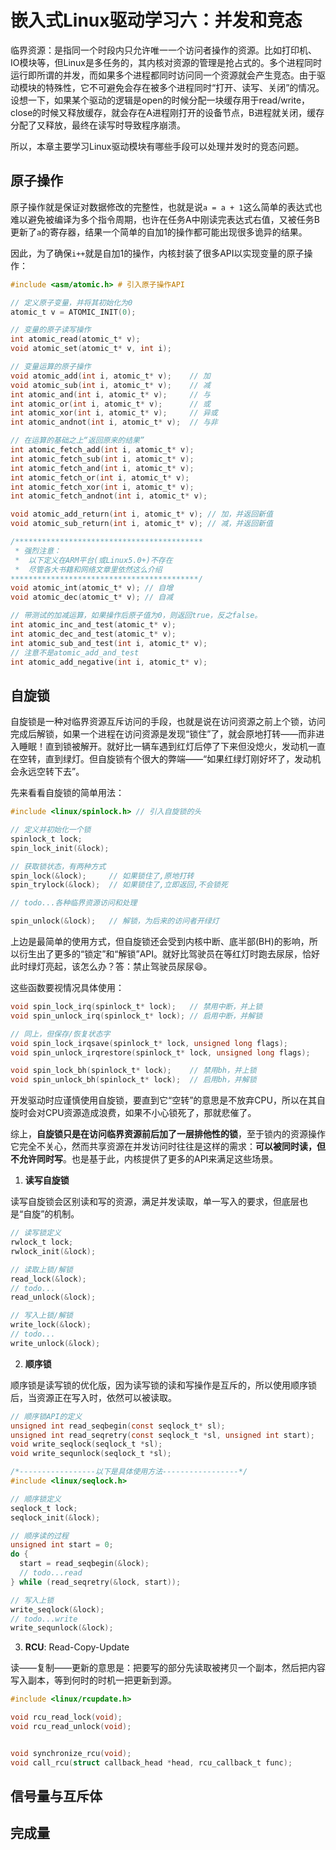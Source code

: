 # 嵌入式Linux驱动学习六：并发和竞态

临界资源：是指同一个时段内只允许唯一一个访问者操作的资源。比如打印机、IO模块等，但Linux是多任务的，其内核对资源的管理是抢占式的。多个进程同时运行即所谓的并发，而如果多个进程都同时访问同一个资源就会产生竞态。由于驱动模块的特殊性，它不可避免会存在被多个进程同时“打开、读写、关闭”的情况。设想一下，如果某个驱动的逻辑是open的时候分配一块缓存用于read/write，close的时候又释放缓存，就会存在A进程刚打开的设备节点，B进程就关闭，缓存分配了又释放，最终在读写时导致程序崩溃。

所以，本章主要学习Linux驱动模块有哪些手段可以处理并发时的竞态问题。

## 原子操作

原子操作就是保证对数据修改的完整性，也就是说`a = a + 1`这么简单的表达式也难以避免被编译为多个指令周期，也许在任务A中刚读完表达式右值，又被任务B更新了`a`的寄存器，结果一个简单的自加1的操作都可能出现很多诡异的结果。

因此，为了确保`i++`就是自加1的操作，内核封装了很多API以实现变量的原子操作：
```c
#include <asm/atomic.h> # 引入原子操作API

// 定义原子变量，并将其初始化为0
atomic_t v = ATOMIC_INIT(0);

// 变量的原子读写操作
int atomic_read(atomic_t* v);
void atomic_set(atomic_t* v, int i);

// 变量运算的原子操作
void atomic_add(int i, atomic_t* v);    // 加
void atomic_sub(int i, atomic_t* v);    // 减
int atomic_and(int i, atomic_t* v);     // 与
int atomic_or(int i, atomic_t* v);      // 或
int atomic_xor(int i, atomic_t* v);     // 异或
int atomic_andnot(int i, atomic_t* v);  // 与非

// 在运算的基础之上“返回原来的结果”
int atomic_fetch_add(int i, atomic_t* v);
int atomic_fetch_sub(int i, atomic_t* v);
int atomic_fetch_and(int i, atomic_t* v);
int atomic_fetch_or(int i, atomic_t* v);
int atomic_fetch_xor(int i, atomic_t* v);
int atomic_fetch_andnot(int i, atomic_t* v);

void atomic_add_return(int i, atomic_t* v); // 加，并返回新值
void atomic_sub_return(int i, atomic_t* v); // 减，并返回新值

/******************************************
 * 强烈注意：
 *  以下定义在ARM平台(或Linux5.0+)不存在
 *  尽管各大书籍和网络文章里依然这么介绍
******************************************/
void atomic_int(atomic_t* v); // 自增
void atomic_dec(atomic_t* v); // 自减

// 带测试的加减运算，如果操作后原子值为0，则返回true，反之false。
int atomic_inc_and_test(atomic_t* v);
int atomic_dec_and_test(atomic_t* v);
int atomic_sub_and_test(int i, atomic_t* v);
// 注意不是atomic_add_and_test
int atomic_add_negative(int i, atomic_t* v);
```

## 自旋锁

自旋锁是一种对临界资源互斥访问的手段，也就是说在访问资源之前上个锁，访问完成后解锁，如果一个进程在访问资源是发现“锁住”了，就会原地打转——而非进入睡眠！直到锁被解开。就好比一辆车遇到红灯后停了下来但没熄火，发动机一直在空转，直到绿灯。但自旋锁有个很大的弊端——“如果红绿灯刚好坏了，发动机会永远空转下去”。

先来看看自旋锁的简单用法：
```c
#include <linux/spinlock.h> // 引入自旋锁的头

// 定义并初始化一个锁
spinlock_t lock;
spin_lock_init(&lock);

// 获取锁状态，有两种方式
spin_lock(&lock);     // 如果锁住了,原地打转
spin_trylock(&lock);  // 如果锁住了,立即返回,不会锁死

// todo...各种临界资源访问和处理

spin_unlock(&lock);   // 解锁，为后来的访问者开绿灯
```

上边是最简单的使用方式，但自旋锁还会受到内核中断、底半部(BH)的影响，所以衍生出了更多的“锁定”和“解锁”API。就好比驾驶员在等红灯时跑去尿尿，恰好此时绿灯亮起，该怎么办？答：禁止驾驶员尿尿😄。

这些函数要视情况具体使用：
```c
void spin_lock_irq(spinlock_t* lock);   // 禁用中断，并上锁
void spin_unlock_irq(spinlock_t* lock); // 启用中断，并解锁

// 同上，但保存/恢复状态字
void spin_lock_irqsave(spinlock_t* lock, unsigned long flags);
void spin_unlock_irqrestore(spinlock_t* lock, unsigned long flags);

void spin_lock_bh(spinlock_t* lock);    // 禁用bh，并上锁
void spin_unlock_bh(spinlock_t* lock);  // 启用bh，并解锁
```

开发驱动时应谨慎使用自旋锁，要直到它“空转”的意思是不放弃CPU，所以在其自旋时会对CPU资源造成浪费，如果不小心锁死了，那就悲催了。

综上，**自旋锁只是在访问临界资源前后加了一层排他性的锁**，至于锁内的资源操作它完全不关心，然而共享资源在并发访问时往往是这样的需求：**可以被同时读，但不允许同时写**。也是基于此，内核提供了更多的API来满足这些场景。

1. **读写自旋锁**

读写自旋锁会区别读和写的资源，满足并发读取，单一写入的要求，但底层也是“自旋”的机制。
```c
// 读写锁定义
rwlock_t lock;
rwlock_init(&lock);

// 读取上锁/解锁
read_lock(&lock);
// todo...
read_unlock(&lock);

// 写入上锁/解锁
write_lock(&lock);
// todo...
write_unlock(&lock);
```

2. **顺序锁**

顺序锁是读写锁的优化版，因为读写锁的读和写操作是互斥的，所以使用顺序锁后，当资源正在写入时，依然可以被读取。

```c
// 顺序锁API的定义
unsigned int read_seqbegin(const seqlock_t* sl);
unsigned int read_seqretry(const seqlock_t *sl, unsigned int start);
void write_seqlock(seqlock_t *sl);
void write_sequnlock(seqlock_t *sl);

/*-----------------以下是具体使用方法-----------------*/
#include <linux/seqlock.h>

// 顺序锁定义
seqlock_t lock;
seqlock_init(&lock);

// 顺序读的过程
unsigned int start = 0;
do {
  start = read_seqbegin(&lock);
  // todo...read
} while (read_seqretry(&lock, start));

// 写入上锁
write_seqlock(&lock);
// todo...write
write_sequnlock(&lock);
```

3. **RCU**: Read-Copy-Update

读——复制——更新的意思是：把要写的部分先读取被拷贝一个副本，然后把内容写入副本，等到何时的时机一把更新到源。

```c
#include <linux/rcupdate.h>

void rcu_read_lock(void);
void rcu_read_unlock(void);


void synchronize_rcu(void);
void call_rcu(struct callback_head *head, rcu_callback_t func);
```

## 信号量与互斥体

## 完成量